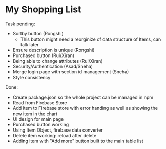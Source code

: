 # My Shopping List

Task pending:

- Sortby button (Rongshi)
    - This button might need a reorginize of data structure of Items, can talk later
- Ensure description is unique (Rongshi)
- Purchased button (Rui/Xiran)
- Being able to change attributes (Rui/Xiran)
- Security/Authentication (Asad/Sneha)
- Merge login page with section id management (Sneha)
- Style consistency
 


Done:

- Create package.json so the whole project can be managed in npm
- Read from Firebase Store
- Add item to Firebase store with error handing as well as showing the new item in the chart
- UI design for main page
- Purchased button working
- Using Item Object, firebase data converter
- Delete item working: reload after delete
- Adding item with "Add more" button built to the main table list

